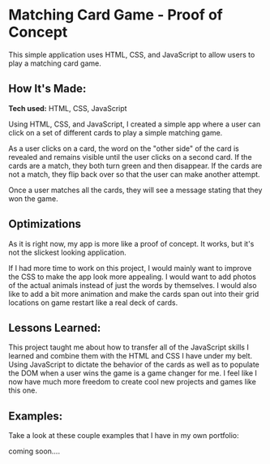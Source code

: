 


# Matching Card Game - Proof of Concept
This simple application uses HTML, CSS, and JavaScript to allow users to play a matching card game.


## How It's Made:

**Tech used:** HTML, CSS, JavaScript

Using HTML, CSS, and JavaScript, I created a simple app where a user can click on a set of different cards to play a simple matching game.

As a user clicks on a card, the word on the "other side" of the card is revealed and remains visible until the user clicks on a second card. If the cards are a match, they both turn green and then disappear. If the cards are not a match, they flip back over so that the user can make another attempt.

Once a user matches all the cards, they will see a message stating that they won the game.

## Optimizations
As it is right now, my app is more like a proof of concept. It works, but it's not the slickest looking application.

If I had more time to work on this project, I would mainly want to improve the CSS to make the app look more appealing. I would want to add photos of the actual animals instead of just the words by themselves. I would also like to add a bit more animation and make the cards span out into their grid locations on game restart like a real deck of cards.


## Lessons Learned:

This project taught me about how to transfer all of the JavaScript skills I learned and combine them with the HTML and CSS I have under my belt. Using JavaScript to dictate the behavior of the cards as well as to populate the DOM when a user wins the game is a game changer for me. I feel like I now have much more freedom to create cool new projects and games like this one.

## Examples:
Take a look at these couple examples that I have in my own portfolio:

coming soon....
